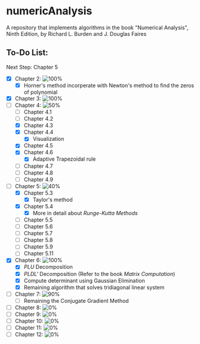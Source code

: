 # numericAnalysis
A repository that implements algorithms in the book "Numerical Analysis", Ninth Edition, by Richard L. Burden and J. Douglas Faires

## To-Do List:
  Next Step: Chapter 5
- [x] Chapter 2: ![100%](https://progress-bar.dev/100)
  - [x] Horner's method incorperate with Newton's method to find the zeros of polynomial
- [x] Chapter 3: ![100%](https://progress-bar.dev/100)
- [ ] Chapter 4: ![50%](https://progress-bar.dev/50)
  - [ ] Chapter 4.1
  - [ ] Chapter 4.2
  - [x] Chapter 4.3
  - [x] Chapter 4.4
    - [x] Visualization
  - [x] Chapter 4.5
  - [x] Chapter 4.6
    - [x] Adaptive Trapezoidal rule
  - [ ] Chapter 4.7
  - [ ] Chapter 4.8
  - [ ] Chapter 4.9
- [ ] Chapter 5: ![40%](https://progress-bar.dev/40)
  - [x] Chapter 5.3
    - [x] Taylor's method
  - [x] Chapter 5.4
    - [x] More in detail about _Runge-Kutta Methods_
  - [ ] Chapter 5.5
  - [ ] Chapter 5.6
  - [ ] Chapter 5.7
  - [ ] Chapter 5.8
  - [ ] Chapter 5.9
  - [ ] Chapter 5.11
- [x] Chapter 6: ![100%](https://progress-bar.dev/100)
  - [x] _PLU_ Decomposition
  - [x] _PLDL'_ Decomposition (Refer to the book _Matrix Computation_) 
  - [x] Compute determinant using Gaussian Elimination
  - [x] Remaining algorithm that solves tridiagonal linear system
- [ ] Chapter 7: ![90%](https://progress-bar.dev/90)
  - [ ] Remaining the Conjugate Gradient Method
- [ ] Chapter 8: ![0%](https://progress-bar.dev/0)
- [ ] Chapter 9: ![0%](https://progress-bar.dev/0)
- [ ] Chapter 10: ![0%](https://progress-bar.dev/0)
- [ ] Chapter 11: ![0%](https://progress-bar.dev/0)
- [ ] Chapter 12: ![0%](https://progress-bar.dev/0)
